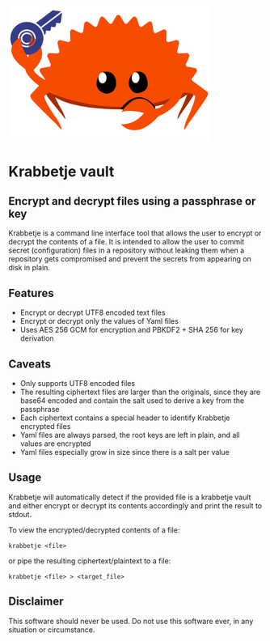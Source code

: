 <img src="https://raw.githubusercontent.com/marlonbaeten/krabbetje/main/krabbetje.svg" width="400" alt="Krabbetje logo" />

# Krabbetje vault

## Encrypt and decrypt files using a passphrase or key

Krabbetje is a command line interface tool that allows the user to
encrypt or decrypt the contents of a file. It is intended to allow the user to
commit secret (configuration) files in a repository without leaking them
when a repository gets compromised and prevent the secrets from appearing
on disk in plain.

## Features

- Encrypt or decrypt UTF8 encoded text files
- Encrypt or decrypt only the values of Yaml files
- Uses AES 256 GCM for encryption and PBKDF2 + SHA 256 for key derivation

## Caveats

- Only supports UTF8 encoded files
- The resulting ciphertext files are larger than the originals, since they
are base64 encoded and contain the salt used to derive a key from the
passphrase
- Each ciphertext contains a special header to identify Krabbetje encrypted
files
- Yaml files are always parsed, the root keys are left in plain, and all values
are encrypted
- Yaml files especially grow in size since there is a salt per value

## Usage

Krabbetje will automatically detect if the provided file is a krabbetje vault
and either encrypt or decrypt its contents accordingly and print the result to
stdout.

To view the encrypted/decrypted contents of a file:

```shell
krabbetje <file>
```

or pipe the resulting ciphertext/plaintext to a file:

``` shell
krabbetje <file> > <target_file>
```

## Disclaimer

This software should never be used. Do not use this software ever, in any
situation or circumstance.
